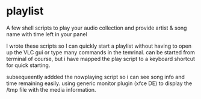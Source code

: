 # playlist
A few shell scripts to play your audio collection and provide artist &amp; song name with time left in your panel

I wrote these scripts so I can quickly start a playlist without having to open up the VLC gui or type many commands in the temrinal.  can be started from terminal of course, but i have mapped the play script to a keyboard shortcut for quick starting. 

subsequeently addded the nowplaying script so i can see song info and time remaining easily.  using generic monitor plugin (xfce DE) to display the /tmp file with the media information.


